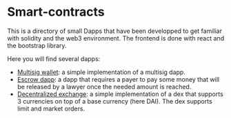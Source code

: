 # Smart-contracts

This is a directory of small Dapps that have been developped to get familiar with solidity and the web3 environment. The frontend is done with react and the bootstrap library.

Here you will find several dapps:
- [Multisig wallet](https://github.com/Ugo/smart-contracts/tree/main/multisig): a simple implementation of a multisig dapp.
- [Escrow dapp](https://github.com/Ugo/smart-contracts/tree/main/escrow): a dapp that requires a payer to pay some money that will be released by a lawyer once the needed amount is reached.
- [Decentralized exchange](https://github.com/Ugo/smart-contracts/tree/main/dex): a simple implementation of a dex that supports 3 currencies on top of a base currency (here DAI). The dex supports limit and market orders.
